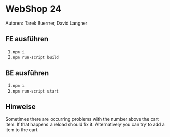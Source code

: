 # WebShop 24
Autoren: Tarek Buerner, David Langner

## FE ausführen
1. `npm i`
2. `npm run-script build`

## BE ausführen
1. `npm i`
2. `npm run-script start`

## Hinweise
Sometimes there are occurring problems with the number above the cart item. If that happens a reload should fix it. Alternatively you can try to add a item to the cart.

